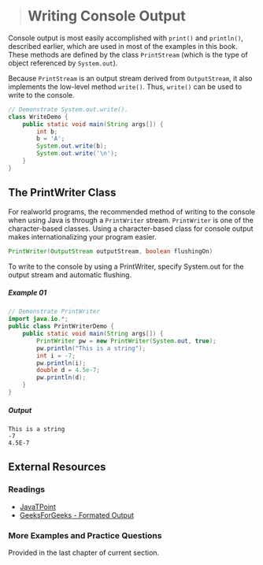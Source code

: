 ># Writing Console Output

Console output is most easily accomplished with `print()` and `println()`, described earlier, which are used in most of the examples in this book. These methods are defined by the class `PrintStream` (which is the type of object referenced by `System.out`).

Because `PrintStream` is an output stream derived from `OutputStream`, it also implements the low-level method `write()`. Thus, `write()` can be used to write to the console.

```java
// Demonstrate System.out.write().
class WriteDemo {
    public static void main(String args[]) {
        int b;
        b = 'A';
        System.out.write(b);
        System.out.write('\n');
    }
}
```

## The PrintWriter Class

For realworld programs, the recommended method of writing to the console when using Java is through a `PrintWriter` stream. `PrintWriter` is one of the character-based classes. Using a character-based class for console output makes internationalizing your program easier.

```java
PrintWriter(OutputStream outputStream, boolean flushingOn)
```

To write to the console by using a PrintWriter, specify System.out for the output stream and automatic flushing.

##### Example 01

```java
// Demonstrate PrintWriter
import java.io.*;
public class PrintWriterDemo {
    public static void main(String args[]) {
        PrintWriter pw = new PrintWriter(System.out, true);
        pw.println("This is a string");
        int i = -7;
        pw.println(i);
        double d = 4.5e-7;
        pw.println(d);
    }
}
```
##### Output

    This is a string
    -7
    4.5E-7

## External Resources

### Readings

* [JavaTPoint](https://www.javatpoint.com/java-printwriter-class)
* [GeeksForGeeks - Formated Output](https://www.geeksforgeeks.org/formatted-output-in-java/)

### More Examples and Practice Questions

Provided in the last chapter of current section.